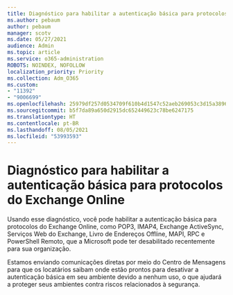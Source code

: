 ```yaml
---
title: Diagnóstico para habilitar a autenticação básica para protocolos do Exchange Online
ms.author: pebaum
author: pebaum
manager: scotv
ms.date: 05/27/2021
audience: Admin
ms.topic: article
ms.service: o365-administration
ROBOTS: NOINDEX, NOFOLLOW
localization_priority: Priority
ms.collection: Adm_O365
ms.custom:
- "11392"
- "9006699"
ms.openlocfilehash: 25979df257d0534709f610b4d1547c52aeb269053c3d15a38969f15223b59e04
ms.sourcegitcommit: b5f7da89a650d2915dc652449623c78be6247175
ms.translationtype: HT
ms.contentlocale: pt-BR
ms.lasthandoff: 08/05/2021
ms.locfileid: "53993593"
---
```

# <a name="diagnostic-to-enable-basic-authentication-for-exchange-online-protocols"></a>Diagnóstico para habilitar a autenticação básica para protocolos do Exchange Online

Usando esse diagnóstico, você pode habilitar a autenticação básica para protocolos do Exchange Online, como POP3, IMAP4, Exchange ActiveSync, Serviços Web do Exchange, Livro de Endereços Offline, MAPI, RPC e PowerShell Remoto, que a Microsoft pode ter desabilitado recentemente para sua organização. 

Estamos enviando comunicações diretas por meio do Centro de Mensagens para que os locatários saibam onde estão prontos para desativar a autenticação básica em seu ambiente devido a nenhum uso, o que ajudará a proteger seus ambientes contra riscos relacionados à segurança.